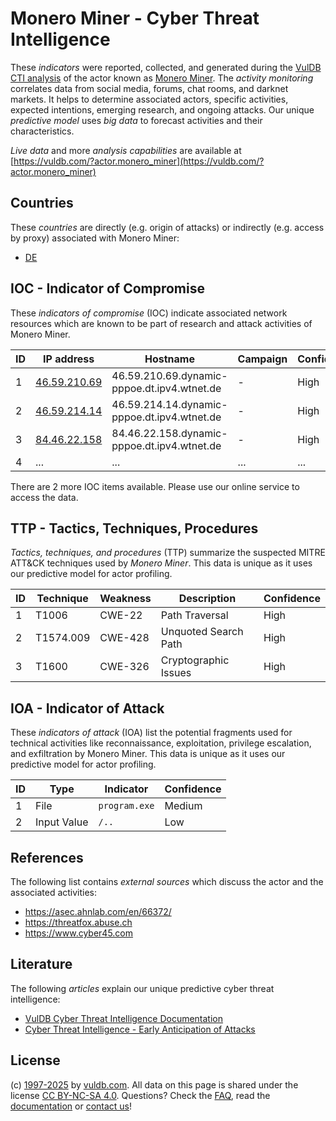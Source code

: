 # Monero Miner - Cyber Threat Intelligence

These _indicators_ were reported, collected, and generated during the [VulDB CTI analysis](https://vuldb.com/?kb.cti) of the actor known as [Monero Miner](https://vuldb.com/?actor.monero_miner). The _activity monitoring_ correlates data from social media, forums, chat rooms, and darknet markets. It helps to determine associated actors, specific activities, expected intentions, emerging research, and ongoing attacks. Our unique _predictive model_ uses _big data_ to forecast activities and their characteristics.

_Live data_ and more _analysis capabilities_ are available at [https://vuldb.com/?actor.monero_miner](https://vuldb.com/?actor.monero_miner)

## Countries

These _countries_ are directly (e.g. origin of attacks) or indirectly (e.g. access by proxy) associated with Monero Miner:

* [DE](https://vuldb.com/?country.de)

## IOC - Indicator of Compromise

These _indicators of compromise_ (IOC) indicate associated network resources which are known to be part of research and attack activities of Monero Miner.

ID | IP address | Hostname | Campaign | Confidence
-- | ---------- | -------- | -------- | ----------
1 | [46.59.210.69](https://vuldb.com/?ip.46.59.210.69) | 46.59.210.69.dynamic-pppoe.dt.ipv4.wtnet.de | - | High
2 | [46.59.214.14](https://vuldb.com/?ip.46.59.214.14) | 46.59.214.14.dynamic-pppoe.dt.ipv4.wtnet.de | - | High
3 | [84.46.22.158](https://vuldb.com/?ip.84.46.22.158) | 84.46.22.158.dynamic-pppoe.dt.ipv4.wtnet.de | - | High
4 | ... | ... | ... | ...

There are 2 more IOC items available. Please use our online service to access the data.

## TTP - Tactics, Techniques, Procedures

_Tactics, techniques, and procedures_ (TTP) summarize the suspected MITRE ATT&CK techniques used by _Monero Miner_. This data is unique as it uses our predictive model for actor profiling.

ID | Technique | Weakness | Description | Confidence
-- | --------- | -------- | ----------- | ----------
1 | T1006 | CWE-22 | Path Traversal | High
2 | T1574.009 | CWE-428 | Unquoted Search Path | High
3 | T1600 | CWE-326 | Cryptographic Issues | High

## IOA - Indicator of Attack

These _indicators of attack_ (IOA) list the potential fragments used for technical activities like reconnaissance, exploitation, privilege escalation, and exfiltration by Monero Miner. This data is unique as it uses our predictive model for actor profiling.

ID | Type | Indicator | Confidence
-- | ---- | --------- | ----------
1 | File | `program.exe` | Medium
2 | Input Value | `/..` | Low

## References

The following list contains _external sources_ which discuss the actor and the associated activities:

* https://asec.ahnlab.com/en/66372/
* https://threatfox.abuse.ch
* https://www.cyber45.com

## Literature

The following _articles_ explain our unique predictive cyber threat intelligence:

* [VulDB Cyber Threat Intelligence Documentation](https://vuldb.com/?kb.cti)
* [Cyber Threat Intelligence - Early Anticipation of Attacks](https://www.scip.ch/en/?labs.20201022)

## License

(c) [1997-2025](https://vuldb.com/?kb.changelog) by [vuldb.com](https://vuldb.com/?kb.about). All data on this page is shared under the license [CC BY-NC-SA 4.0](https://creativecommons.org/licenses/by-nc-sa/4.0/). Questions? Check the [FAQ](https://vuldb.com/?kb.faq), read the [documentation](https://vuldb.com/?kb) or [contact us](https://vuldb.com/?contact)!
